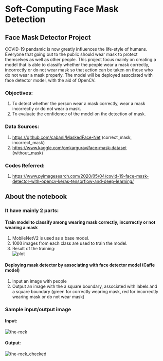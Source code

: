 # Soft-Computing Face Mask Detection

## Face Mask Detector Project
COVID-19 pandamic is now greatly influences the life-style of humans. Everyone that going out to the public should wear mask to protect themselves as well as other people. This project focus mainly on creating a model that is able to classify whether the people wear a mask correctly, incorrectly or do not wear mask so that action can be taken on those who do not wear a mask properly. The model will be deployed associated with face detector model, with the aid of OpenCV.

### Objectives: 
1. To detect whether the person wear a mask correctly, wear a mask incorrectly or do not wear a mask.
2. To evaluate the confidence of the model on the detection of mask.

### Data Sources:
1. https://github.com/cabani/MaskedFace-Net (correct_mask, incorrect_mask)
2. https://www.kaggle.com/omkargurav/face-mask-dataset (without_mask)

### Codes Referred:
1. https://www.pyimagesearch.com/2020/05/04/covid-19-face-mask-detector-with-opencv-keras-tensorflow-and-deep-learning/

## About the notebook

### It have mainly 2 parts:
#### Train model to classify among wearing mask correctly, incorrectly or not wearing a mask
1. MobileNetV2 is used as a base model.
2. 1000 images from each class are used to train the model.
3. Result of the training: <br>
![plot](https://user-images.githubusercontent.com/47239545/120218868-ef2ea480-c26c-11eb-9516-3182c9ef794d.png)

#### Deploying mask detector by associating with face detector model (Caffe model)
1. Input an image with people
2. Output an image with the a square boundary, associated with labels and a square boundary (green for correctly wearing mask, red for incorrectly wearing mask or do not wear mask)

### Sample input/output image
#### Input:
![the-rock](https://user-images.githubusercontent.com/47239545/120218796-d7572080-c26c-11eb-9ee4-8c74b7917c8d.jpg)

#### Output:
![the-rock_checked](https://user-images.githubusercontent.com/47239545/120218794-d58d5d00-c26c-11eb-97fc-c1680d4b1a99.jpg)





